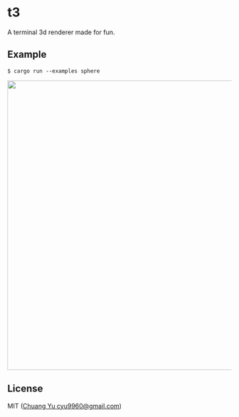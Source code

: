 # t3

A terminal 3d renderer made for fun.

## Example

`$ cargo run --examples sphere`

<img src="./screenshots/demo1.gif" width="650" />

## License

MIT ([Chuang Yu <cyu9960@gmail.com>](https://github.com/cyyyu))
